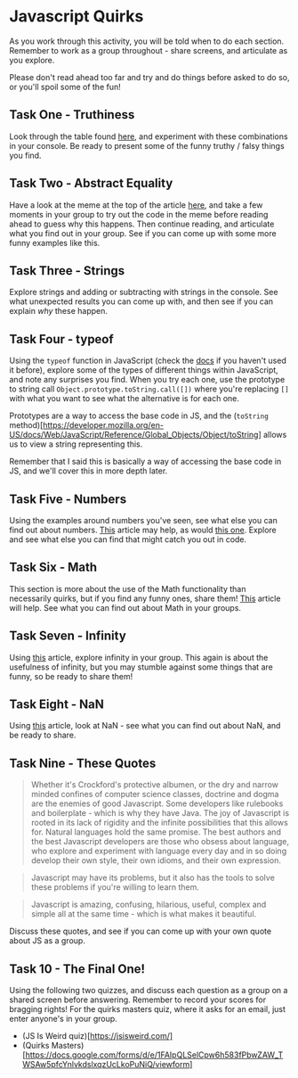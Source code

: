 # Javascript Quirks

As you work through this activity, you will be told when to do each section. Remember to work as a group throughout - share screens, and articulate as you explore.

Please don't read ahead too far and try and do things before asked to do so, or you'll spoil some of the fun!

## Task One - Truthiness

Look through the table found [here](https://dorey.github.io/JavaScript-Equality-Table/), and experiment with these combinations in your console. Be ready to present some of the funny truthy / falsy things you find.

## Task Two - Abstract Equality

Have a look at the meme at the top of the article [here](https://www.freecodecamp.org/news/explaining-the-best-javascript-meme-i-have-ever-seen/), and take a few moments in your group to try out the code in the meme before reading ahead to guess why this happens. Then continue reading, and articulate what you find out in your group. See if you can come up with some more funny examples like this.

## Task Three - Strings

Explore strings and adding or subtracting with strings in the console. See what unexpected results you can come up with, and then see if you can explain _why_ these happen.

## Task Four - typeof

Using the `typeof` function in JavaScript (check the [docs](https://developer.mozilla.org/en-US/docs/Web/JavaScript/Reference/Operators/typeof) if you haven't used it before), explore some of the types of different things within JavaScript, and note any surprises you find. When you try each one, use the prototype to string call `Object.prototype.toString.call([])` where you're replacing `[]` with what you want to see what the alternative is for each one.

Prototypes are a way to access the base code in JS, and the (`toString` method)[https://developer.mozilla.org/en-US/docs/Web/JavaScript/Reference/Global_Objects/Object/toString] allows us to view a string representing this.

Remember that I said this is basically a way of accessing the base code in JS, and we'll cover this in more depth later.

## Task Five - Numbers

Using the examples around numbers you've seen, see what else you can find out about numbers. [This](https://en.wikipedia.org/wiki/IEEE_754) article may help, as would [this one](https://developer.mozilla.org/en-US/docs/Web/JavaScript/Reference/Global_Objects/Number). Explore and see what else you can find that might catch you out in code.

## Task Six - Math

This section is more about the use of the Math functionality than necessarily quirks, but if you find any funny ones, share them! [This](https://developer.mozilla.org/en-US/docs/Web/JavaScript/Reference/Global_Objects/Math) article will help. See what you can find out about Math in your groups.

## Task Seven - Infinity

Using [this](https://developer.mozilla.org/en-US/docs/Web/JavaScript/Reference/Global_Objects/Infinity) article, explore infinity in your group. This again is about the usefulness of infinity, but you may stumble against some things that are funny, so be ready to share them!

## Task Eight - NaN

Using [this](https://developer.mozilla.org/en-US/docs/Web/JavaScript/Reference/Global_Objects/NaN) article, look at NaN - see what you can find out about NaN, and be ready to share.

## Task Nine - These Quotes

> Whether it's Crockford's protective albumen, or the dry and narrow minded confines of computer science classes, doctrine and dogma are the enemies of good Javascript. Some developers like rulebooks and boilerplate - which is why they have Java. The joy of Javascript is rooted in its lack of rigidity and the infinite possibilities that this allows for. Natural languages hold the same promise. The best authors and the best Javascript developers are those who obsess about language, who explore and experiment with language every day and in so doing develop their own style, their own idioms, and their own expression.

> Javascript may have its problems, but it also has the tools to solve these problems if you're willing to learn them.

> Javascript is amazing, confusing, hilarious, useful, complex and simple all at the same time - which is what makes it beautiful.

Discuss these quotes, and see if you can come up with your own quote about JS as a group.

## Task 10 - The Final One!

Using the following two quizzes, and discuss each question as a group on a shared screen before answering. Remember to record your scores for bragging rights! For the quirks masters quiz, where it asks for an email, just enter anyone's in your group.

- (JS Is Weird quiz)[https://jsisweird.com/]
- (Quirks Masters)[https://docs.google.com/forms/d/e/1FAIpQLSelCpw6h583fPbwZAW_TWSAw5pfcYnlvkdslxqzUcLkoPuNiQ/viewform]
